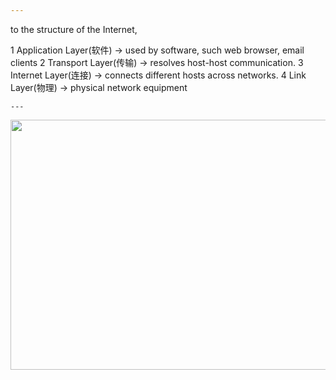 ```yaml
---
```
to the structure of the Internet,

1 Application Layer(软件)  -> used by software, such web browser, email clients
2 Transport Layer(传输)    -> resolves host-host communication.
3 Internet Layer(连接)     -> connects different hosts across networks.
4 Link Layer(物理)         -> physical network equipment
```
---
```


<p align="center">
  <img src="https://raw.githubusercontent.com/IDGAQ/Super_Cool_Notes/main/7%E5%B1%82TCP.JPG" width="800" height="400">
</p>
